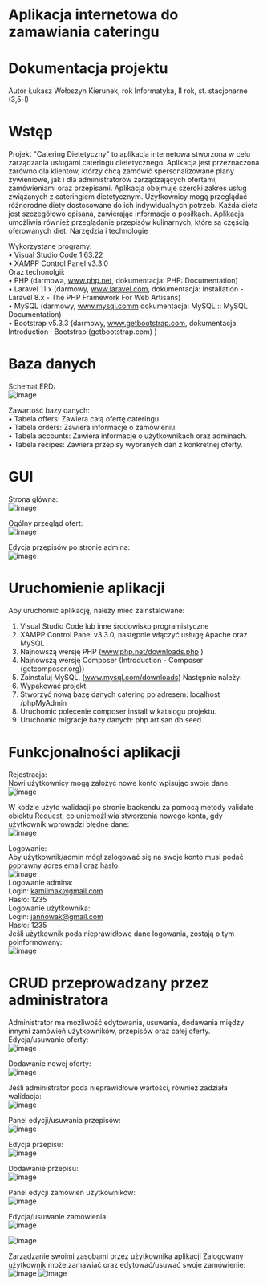 # Aplikacja internetowa do zamawiania cateringu

# Dokumentacja projektu
Autor	Łukasz Wołoszyn
Kierunek, rok	Informatyka, II rok, st. stacjonarne (3,5-l)


# Wstęp
Projekt "Catering Dietetyczny" to aplikacja internetowa stworzona w celu zarządzania usługami cateringu dietetycznego. Aplikacja jest przeznaczona zarówno dla klientów, którzy chcą zamówić spersonalizowane plany żywieniowe, jak i dla administratorów zarządzających ofertami, zamówieniami oraz przepisami.
Aplikacja obejmuje szeroki zakres usług związanych z cateringiem dietetycznym. Użytkownicy mogą przeglądać różnorodne diety dostosowane do ich indywidualnych potrzeb. Każda dieta jest szczegółowo opisana, zawierając informacje o posiłkach. Aplikacja umożliwia również przeglądanie przepisów kulinarnych, które są częścią oferowanych diet. 
Narzędzia i technologie

Wykorzystane programy: </br>
•	Visual Studio Code 1.63.22 </br>
•	XAMPP Control Panel v3.3.0 </br>
Oraz techonolgii: </br>
•	PHP (darmowa, www.php.net, dokumentacja: PHP: Documentation)</br>
•	Laravel 11.x (darmowy, www.laravel.com, dokumentacja: Installation - Laravel 8.x - The PHP Framework For Web Artisans)</br>
•	MySQL (darmowy, www.mysql.comm dokumentacja: MySQL :: MySQL Documentation)</br>
•	Bootstrap v5.3.3  (darmowy, www.getbootstrap.com, dokumentacja: Introduction · Bootstrap (getbootstrap.com) )</br>

# Baza danych
Schemat ERD:</br>
![image](https://github.com/user-attachments/assets/9e463473-c70f-4f5e-bf40-9b34fee5c237)

Zawartość bazy danych:</br>
•	Tabela offers: Zawiera całą ofertę cateringu.</br>
•	Tabela orders: Zawiera informacje o zamówieniu.</br>
•	Tabela accounts: Zawiera informacje o użytkownikach oraz adminach.</br>
•	Tabela recipes: Zawiera przepisy wybranych dań z konkretnej oferty.</br>

# GUI
Strona główna:</br>
 ![image](https://github.com/user-attachments/assets/13df8939-8572-423e-907f-1d9f1132acf7)

Ogólny przegląd ofert:</br>
![image](https://github.com/user-attachments/assets/7a2a3a99-b5d6-4ba3-baec-82728c6695cc)

Edycja przepisów po stronie admina:</br>
![image](https://github.com/user-attachments/assets/bd218582-f61f-48af-9a9b-a8a6da4e9517)
 
# Uruchomienie aplikacji
Aby uruchomić aplikację, należy mieć zainstalowane:
1.	Visual Studio Code lub inne środowisko programistyczne
2.	XAMPP Control Panel v3.3.0, następnie włączyć usługę Apache oraz MySQL
3.	Najnowszą wersję PHP (www.php.net/downloads.php )
4.	Najnowszą wersję Composer (Introduction - Composer (getcomposer.org))
5.	Zainstaluj MySQL. (www.mysql.com/downloads)
Następnie należy:
6.	Wypakować projekt.
7.	Stworzyć nową bazę danych catering po adresem: localhost /phpMyAdmin
8.	Uruchomić polecenie composer install w katalogu projektu.
9.	Uruchomić migracje bazy danych: php artisan db:seed.

# Funkcjonalności aplikacji
Rejestracja:</br>
Nowi użytkownicy mogą założyć nowe konto wpisując swoje dane:</br>
![image](https://github.com/user-attachments/assets/f4f9d236-9878-4d07-8178-74678e4edcc1)

W kodzie użyto walidacji po stronie backendu za pomocą metody validate obiektu Request, co uniemożliwia stworzenia nowego konta, gdy użytkownik wprowadzi błędne dane: </br>
![image](https://github.com/user-attachments/assets/d36b75ac-343b-4e61-8558-f914f25cca64)
 
Logowanie:</br>
Aby użytkownik/admin mógł zalogować się na swoje konto musi podać poprawny adres email oraz hasło:</br>
![image](https://github.com/user-attachments/assets/d74b6839-7cae-4e18-a0c1-4e5d74b13892)
 	</br>Logowanie admina:</br>
		Login: kamilmak@gmail.com</br>
		Hasło: 1235</br>
	Logowanie użytkownika:</br>
		Login:  jannowak@gmail.com</br>
		Hasło: 1235</br>
Jeśli użytkownik poda nieprawidłowe dane logowania, zostają o tym poinformowany: </br>
![image](https://github.com/user-attachments/assets/0b2756b8-b668-4024-8331-cf3670f0007f)
 
# CRUD przeprowadzany przez administratora
Administrator ma możliwość edytowania, usuwania, dodawania między innymi zamówień użytkowników, przepisów oraz całej oferty. </br>
Edycja/usuwanie oferty:</br>
![image](https://github.com/user-attachments/assets/c32679ab-bc54-4fcc-87a0-42471cee5648)

Dodawanie nowej oferty:</br>
![image](https://github.com/user-attachments/assets/cb33ee4d-9ab8-4092-98ca-b03eddb1c636)
 
Jeśli administrator poda nieprawidłowe wartości, również zadziała walidacja:</br>
![image](https://github.com/user-attachments/assets/4256bb98-acfe-4d68-8d94-960af8fc46f6)

Panel edycji/usuwania przepisów:</br>
![image](https://github.com/user-attachments/assets/ea5975fb-05cc-45e3-8577-389689fecd55)
 
Edycja przepisu:</br>
![image](https://github.com/user-attachments/assets/399f3510-f792-499c-a489-ae9365aca5e1)
 
Dodawanie przepisu:</br>
![image](https://github.com/user-attachments/assets/7f6e84df-2cd1-40f4-80e5-126fb6cbd288)

Panel edycji zamówień użytkowników:</br>
![image](https://github.com/user-attachments/assets/420a1a68-6b7f-48a4-ae64-326029191096)

Edycja/usuwanie zamówienia:</br>
![image](https://github.com/user-attachments/assets/2a2d402c-0e7d-4726-916b-f07754008225)

![image](https://github.com/user-attachments/assets/ff022150-1536-4b25-8cad-100523828797)

Zarządzanie swoimi zasobami przez użytkownika aplikacji
	Zalogowany użytkownik może zamawiać oraz edytować/usuwać swoje zamówienie:
![image](https://github.com/user-attachments/assets/b011be52-0fde-420f-93b3-3bd777db6ab7)
![image](https://github.com/user-attachments/assets/01d54037-17f0-4fd5-b12b-d99b3e2ac238)


